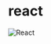 # react

![React](https://upload.wikimedia.org/wikipedia/commons/thumb/a/a7/React-icon.svg/320px-React-icon.svg.png)